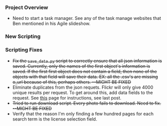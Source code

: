 ### Project Overview
* Need to start a task manager. See any of the task manage websites that Ben mentioned in his Agile slideshow.

### New Scripting


### Scripting Fixes
* ~~Fix the `save_data.py` script to correctly ensure that all json information is saved. Currently, only the names of the first object's information is saved. If the first first object does not contain a field, then none of the objects with that field will save their data. EX: all the .csv's are missing o_url because of this, perhaps others. --MIGHT BE FIXED~~
* Eliminate duplicates from the json requets. Flickr will only give 4000 unique results per request. To get around this, add data fields to the request. See [this](<http://stackoverflow.com/questions/1994037/flickr-api-returning-duplicate-photos>) page for instructions, see last post.
* ~~Tried to run download script. Every photo fails to download. Need to fix. --MIGHT BE FIXED~~
* Verify that the reason I'm only finding a few hundred pages for each search term is the license selection field.
